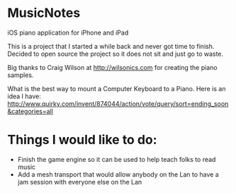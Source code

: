MusicNotes
==========

iOS piano application for iPhone and iPad

This is a project that I started a while back and never got time to finish. Decided to
open source the project so it does not sit and just go to waste.

Big thanks to Craig Wilson at http://wilsonics.com for creating the piano samples.

What is the best way to mount a Computer Keyboard to a Piano. Here is an idea I have: 
http://www.quirky.com/invent/874044/action/vote/query/sort=ending_soon&categories=all


Things I would like to do:
===========================
- Finish the game engine so it can be used to help teach folks to read music
- Add a mesh transport that would allow anybody on the Lan to have a jam session with
everyone else on the Lan
